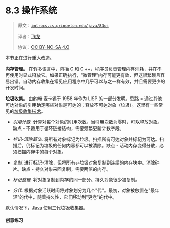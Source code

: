 # 8.3 操作系统

> 原文：[`introcs.cs.princeton.edu/java/83os`](https://introcs.cs.princeton.edu/java/83os)
> 
> 译者：[飞龙](https://github.com/wizardforcel)
> 
> 协议：[CC BY-NC-SA 4.0](https://creativecommons.org/licenses/by-nc-sa/4.0/)


本节正在进行重大改造。

**内存管理。** 在许多语言中，包括 C 和 C ++，程序员负责管理内存消耗，并在不再使用时显式释放它。如果正确执行，"微管理"内存可能更有效，但这很繁琐且容易出错。自动内存收集在常见应用程序中几乎可以与之一样有效，并且需要更少的开发时间。

**垃圾收集。** 由约翰·麦卡锡于 1958 年作为 LISP 的一部分发明。思路 = 通过其他可达对象的引用确定哪些对象是可达的；释放不可达对象（垃圾）。这里有一些常见的[垃圾收集技术](http://www.osnews.com/story.php?news_id=6864)。

+   *引用计数.* 计算对每个对象的引用次数。当引用次数为零时，可以释放对象。缺点 - 不适用于循环链接结构，需要频繁更新计数字段。

+   *标记-清除算法.* 将所有对象标记为垃圾。扫描所有可达对象并标记为可达。扫描后，仍标记为垃圾的任何内容都可以被清除。缺点 - 活动内存变得分散，必须扫描内存中的每个对象。

+   *复制.* 进行标记-清除，但将所有非垃圾对象复制到连续的内存块中。消除碎片。缺点 - 持久对象来回复制，需要两倍的内存。

+   *标记整理.* 将对象复制到内存的同一部分。持久对象很少被复制。

+   *分代.* 根据对象活跃时间将对象划分为几个"代"。最初，对象被放置在"最年轻"的代中，随着持久性，它们移动到"更老"的代中。

默认情况下，[Java](http://developers.sun.com/techtopics/mobility/midp/articles/garbagecollection2/#2) 使用三代垃圾收集器。

#### 创意练习
